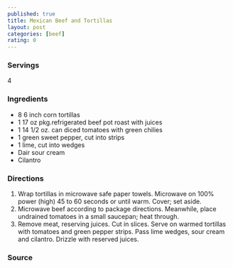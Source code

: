 ```yaml
---
published: true
title: Mexican Beef and Tortillas
layout: post
categories: [beef]
rating: 0
---
```

### Servings
4

### Ingredients
- 8 6 inch corn tortillas
- 1 17 oz pkg.refrigerated beef pot roast with juices
- 1 14 1/2 oz. can diced tomatoes with green chilies
- 1 green sweet pepper, cut into strips
- 1 lime, cut into wedges
- Dair sour cream
- Cilantro

### Directions
1. Wrap tortillas in microwave safe paper towels.  Microwave on 100% power (high) 45 to 60 seconds or until warm.  Cover; set aside.
2. Microwave beef according to package directions.  Meanwhile, place undrained tomatoes in a small saucepan; heat through.
3. Remove meat, reserving juices.  Cut in slices.  Serve on warmed tortillas with tomatoes and green pepper strips.  Pass lime wedges, sour cream and cilantro.  Drizzle with reserved juices.

### Source

